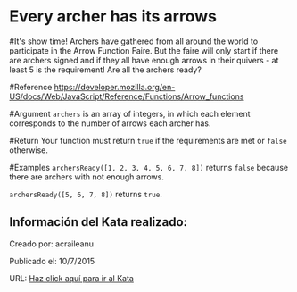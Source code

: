 # Every archer has its arrows
#It's show time!
Archers have gathered from all around the world to participate in the Arrow Function Faire. But the faire will only start if there are archers signed and if they all have enough arrows in their quivers - at least 5 is the requirement! Are all the archers ready?

#Reference
https://developer.mozilla.org/en-US/docs/Web/JavaScript/Reference/Functions/Arrow_functions

#Argument
`archers` is an array of integers, in which each element corresponds to the number of arrows each archer has.

#Return
Your function must return `true` if the requirements are met or `false` otherwise.

#Examples
`archersReady([1, 2, 3, 4, 5, 6, 7, 8])` returns `false` because there are archers with not enough arrows.

`archersReady([5, 6, 7, 8])` returns `true`.

## Información del Kata realizado:
Creado por: acraileanu

Publicado el: 10/7/2015

URL: [Haz click aquí para ir al Kata](https://www.codewars.com/kata/559f89598c0d6c9b31000125)